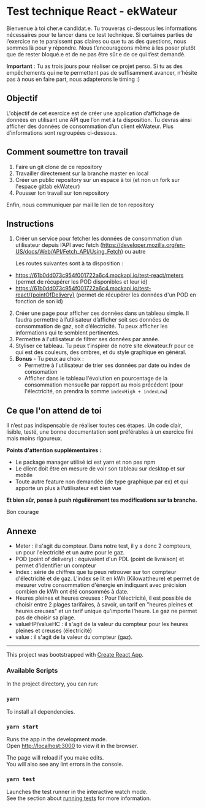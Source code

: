 # Test technique React - ekWateur

Bienvenue à toi cher.e candidat.e.
Tu trouveras ci-dessous les informations nécessaires pour te lancer dans ce test technique.
Si certaines parties de l’exercice ne te paraissent pas claires ou que tu as des questions, nous sommes là pour y
répondre. Nous t’encourageons même à les poser plutôt que de rester bloqué.e et de ne pas être sûr.e de ce qui t’est
demandé.

**Important** : Tu as trois jours pour réaliser ce projet perso. Si tu as des empêchements qui ne te permettent pas de
suffisamment avancer, n’hésite pas à nous en faire part, nous adapterons le timing :)

## Objectif

L'objectif de cet exercice est de créer une application d’affichage de données en utilisant une API que l’on met à ta disposition. Tu devras ainsi afficher des données de consommation d’un client ekWateur. Plus d’informations sont regroupées ci-dessous.

## Comment soumettre ton travail

1. Faire un git clone de ce repository
2. Travailler directement sur la branche master en local
3. Créer un public repository sur un espace à toi (et non un fork sur l'espace gitlab ekWateur)
4. Pousser ton travail sur ton repository

Enfin, nous communiquer par mail le lien de ton repository

## Instructions

1. Créer un service pour fetcher les données de consommation d’un utilisateur depuis l’API avec fetch (https://developer.mozilla.org/en-US/docs/Web/API/Fetch_API/Using_Fetch) ou autre

   Les routes suivantes sont à ta disposition :

- https://61b0dd073c954f001722a6c4.mockapi.io/test-react/meters (permet de récupérer les POD disponibles et leur id)
- https://61b0dd073c954f001722a6c4.mockapi.io/test-react/{pointOfDelivery} (permet de récupérer les données d'un POD en fonction de son id)

2. Créer une page pour afficher ces données dans un tableau simple. Il faudra permettre à l’utilisateur d’afficher soit ses données de consommation de gaz, soit d’électricité. Tu peux afficher les informations qui te semblent pertinentes.
3. Permettre à l'utilisateur de filtrer ses données par année.
4. Styliser ce tableau. Tu peux t’inspirer de notre site ekwateur.fr pour ce qui est des couleurs, des ombres, et du style graphique en général.
5. **Bonus** - Tu peux au choix :
   - Permettre à l'utilisateur de trier ses données par date ou index de consomation
   - Afficher dans le tableau l'évolution en pourcentage de la consommation mensuelle par rapport au mois précédent (pour l'électricité, on prendra la somme `indexHigh + indexLow`)

## Ce que l'on attend de toi

Il n’est pas indispensable de réaliser toutes ces étapes. Un code clair, lisible, testé, une bonne documentation sont préférables à un exercice fini mais moins rigoureux.

**Points d'attention supplémentaires :**

- Le package manager utilisé ici est yarn et non pas npm
- Le client doit être en mesure de voir son tableau sur desktop et sur mobile
- Toute autre feature non demandée (de type graphique par ex) et qui apporte un plus à l'utilisateur est bien vue

**Et bien sûr, pense à push régulièrement tes modifications sur ta branche.**

Bon courage

## Annexe

- Meter : il s'agit du compteur. Dans notre test, il y a donc 2 compteurs, un pour l'electricité et un autre pour le gaz.
- POD (point of delivery) : équivalent d'un PDL (point de livraison) et permet d'identifier un compteur
- Index : série de chiffres que tu peux retrouver sur ton compteur d'électricité et de gaz. L'index se lit en kWh (Kilowattheure) et permet de mesurer votre consommation d'énergie en indiquant avec précision combien de kWh ont été consommés à date.
- Heures pleines et heures creuses : Pour l'électricité, il est possible de choisir entre 2 plages tarifaires, à savoir, un tarif en "heures pleines et heures creuses" et un tarif unique qu'importe l'heure. Le gaz ne permet pas de choisir sa plage.
- valueHP/valueHC : il s'agit de la valeur du compteur pour les heures pleines et creuses (électricité)
- value : il s'agit de la valeur du compteur (gaz).

---

This project was bootstrapped with [Create React App](https://github.com/facebook/create-react-app).

### Available Scripts

In the project directory, you can run:

### `yarn`

To install all dependencies.

### `yarn start`

Runs the app in the development mode.<br />
Open [http://localhost:3000](http://localhost:3000) to view it in the browser.

The page will reload if you make edits.<br />
You will also see any lint errors in the console.

### `yarn test`

Launches the test runner in the interactive watch mode.<br />
See the section about [running tests](https://facebook.github.io/create-react-app/docs/running-tests) for more information.
